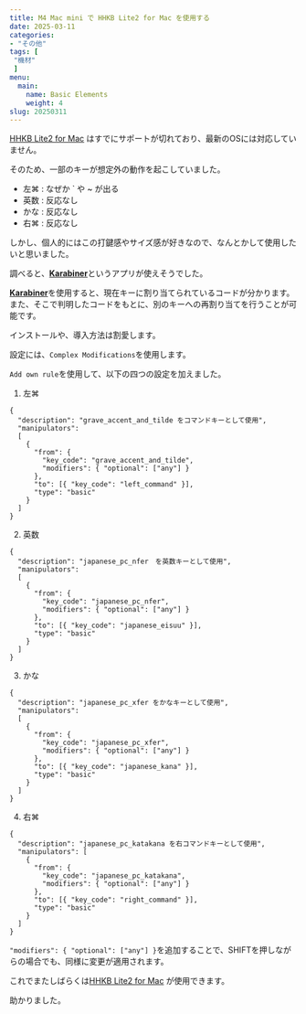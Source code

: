 ```yaml
---
title: M4 Mac mini で HHKB Lite2 for Mac を使用する
date: 2025-03-11
categories:
- "その他"
tags: [
 "機材"
 ]
menu:
  main:
    name: Basic Elements
    weight: 4
slug: 20250311
---
```


[HHKB Lite2 for Mac](https://happyhackingkb.com/jp/products/discontinued/hhkb_lite2mac/) はすでにサポートが切れており、最新のOSには対応していません。

そのため、一部のキーが想定外の動作を起こしていました。

- 左⌘ : なぜか ` や ~ が出る
- 英数 : 反応なし
- かな : 反応なし
- 右⌘ : 反応なし

しかし、個人的にはこの打鍵感やサイズ感が好きなので、なんとかして使用したいと思いました。

調べると、[**Karabiner**](https://karabiner-elements.pqrs.org/)というアプリが使えそうでした。

[**Karabiner**](https://karabiner-elements.pqrs.org/)を使用すると、現在キーに割り当てられているコードが分かります。  
また、そこで判明したコードをもとに、別のキーへの再割り当てを行うことが可能です。

インストールや、導入方法は割愛します。  

設定には、`Complex Modifications`を使用します。  

`Add own rule`を使用して、以下の四つの設定を加えました。

1. 左⌘  
  ``` 
  {
    "description": "grave_accent_and_tilde をコマンドキーとして使用",
    "manipulators": 
    [
      {
        "from": {
          "key_code": "grave_accent_and_tilde",
          "modifiers": { "optional": ["any"] }
        },
        "to": [{ "key_code": "left_command" }],
        "type": "basic"
      }
    ]
  }
  ```
2. 英数 
  ``` 
  {
    "description": "japanese_pc_nfer　を英数キーとして使用",
    "manipulators": 
    [
      {
        "from": {
          "key_code": "japanese_pc_nfer",
          "modifiers": { "optional": ["any"] }
        },
        "to": [{ "key_code": "japanese_eisuu" }],
        "type": "basic"
      }
    ]
  }
  ```
3. かな
  ```
  {
    "description": "japanese_pc_xfer をかなキーとして使用",
    "manipulators": 
    [
      {
        "from": {
          "key_code": "japanese_pc_xfer",
          "modifiers": { "optional": ["any"] }
        },
        "to": [{ "key_code": "japanese_kana" }],
        "type": "basic"
      }
    ]
  }
  ```
4. 右⌘
  ```
  {
    "description": "japanese_pc_katakana を右コマンドキーとして使用",
    "manipulators": [
      {
        "from": {
          "key_code": "japanese_pc_katakana",
          "modifiers": { "optional": ["any"] }
        },
        "to": [{ "key_code": "right_command" }],
        "type": "basic"
      }
    ]
  }
  ```

`"modifiers": { "optional": ["any"] }`を追加することで、SHIFTを押しながらの場合でも、同様に変更が適用されます。

これでまたしばらくは[HHKB Lite2 for Mac](https://happyhackingkb.com/jp/products/discontinued/hhkb_lite2mac/) が使用できます。

助かりました。

